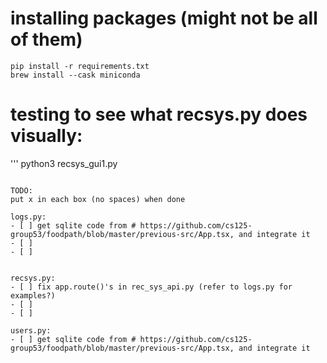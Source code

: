 
# installing packages (might not be all of them)
```
pip install -r requirements.txt
brew install --cask miniconda
```

# testing to see what recsys.py does visually:
'''
python3 recsys_gui1.py
```

TODO:
put x in each box (no spaces) when done

logs.py:
- [ ] get sqlite code from # https://github.com/cs125-group53/foodpath/blob/master/previous-src/App.tsx, and integrate it
- [ ] 
- [ ]


recsys.py:
- [ ] fix app.route()'s in rec_sys_api.py (refer to logs.py for examples?)
- [ ] 
- [ ]

users.py:
- [ ] get sqlite code from # https://github.com/cs125-group53/foodpath/blob/master/previous-src/App.tsx, and integrate it